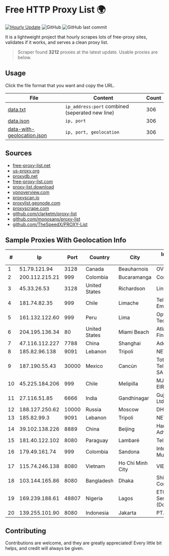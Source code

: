 
# Free HTTP Proxy List 🌍

[![Hourly Update](https://github.com/mertguvencli/http-proxy-list/actions/workflows/main.yml/badge.svg?branch=main)](https://github.com/mertguvencli/http-proxy-list/actions/workflows/main.yml)
![GitHub](https://img.shields.io/github/license/mertguvencli/http-proxy-list)
![GitHub last commit](https://img.shields.io/github/last-commit/mertguvencli/http-proxy-list)

It is a lightweight project that hourly scrapes lots of free-proxy sites, validates if it works, and serves a clean proxy list.


> Scraper found **3212** proxies at the latest update. Usable proxies are below.

## Usage

Click the file format that you want and copy the URL.


|File|Content|Count|
|----|-------|-----|
|[data.txt](https://raw.githubusercontent.com/mertguvencli/http-proxy-list/main/proxy-list/data.txt)|`ip_address:port` combined (seperated new line)|306|
|[data.json](https://raw.githubusercontent.com/mertguvencli/http-proxy-list/main/proxy-list/data.json)|`ip, port`|306|
|[data-with-geolocation.json](https://raw.githubusercontent.com/mertguvencli/http-proxy-list/main/proxy-list/data-with-geolocation.json)|`ip, port, geolocation`|306|

## Sources

* [free-proxy-list.net](https://free-proxy-list.net)
* [us-proxy.org](https://www.us-proxy.org)
* [proxydb.net](http://proxydb.net)
* [free-proxy-list.com](https://free-proxy-list.com/?page=&port=&type%5B%5D=http&type%5B%5D=https&up_time=0&search=Search)
* [proxy-list.download](https://www.proxy-list.download/HTTP)
* [vpnoverview.com](https://vpnoverview.com/privacy/anonymous-browsing/free-proxy-servers)
* [proxyscan.io](https://www.proxyscan.io)
* [proxylist.geonode.com](https://proxylist.geonode.com/api/proxy-list?limit=300&page=1&sort_by=lastChecked&sort_type=desc&protocols=http,https)
* [proxyscrape.com](https://api.proxyscrape.com/v2/?request=displayproxies&protocol=http&timeout=10000&country=all&ssl=all&anonymity=all)
* [github.com/clarketm/proxy-list](https://raw.githubusercontent.com/clarketm/proxy-list/master/proxy-list-raw.txt)
* [github.com/monosans/proxy-list](https://raw.githubusercontent.com/monosans/proxy-list/main/proxies/http.txt)
* [github.com/TheSpeedX/PROXY-List](https://raw.githubusercontent.com/TheSpeedX/PROXY-List/master/http.txt)


## Sample Proxies With Geolocation Info

|#|Ip|Port|Country|City|Internet Service Provider|
|-|--|----|-------|----|-------------------------|
|1|51.79.121.94|3128|Canada|Beauharnois|OVH SAS|
|2|200.112.215.21|999|Colombia|Bucaramanga|Consulnetwork Ltda|
|3|45.33.26.53|3128|United States|Richardson|Linode, LLC|
|4|181.74.82.35|999|Chile|Limache|Telmex Servicios Empresariales S.A.|
|5|161.132.122.60|999|Peru|Lima|Optical Technologies S.A.C.|
|6|204.195.136.34|80|United States|Miami Beach|Atlantic Broadband Finance, LLC|
|7|47.116.112.227|7788|China|Shanghai|Addresses CNNIC|
|8|185.82.96.138|9091|Lebanon|Tripoli|NET 360 S.A.R.L|
|9|187.190.55.43|30000|Mexico|Cancún|Total Play Telecomunicaciones SA De CV|
|10|45.225.184.206|999|Chile|Melipilla|MJL NETWORK EIRL|
|11|27.116.51.85|6666|India|Gandhinagar|Gujarat Telelik Pvt Ltd|
|12|188.127.250.62|10000|Russia|Moscow|DHUB|
|13|185.82.99.3|9091|Lebanon|Tripoli|NET 360 S.A.R.L|
|14|39.102.138.226|8889|China|Beijing|Hangzhou Alibaba Advertising Co|
|15|181.40.122.102|8080|Paraguay|Lambaré|Telecel S.A.|
|16|179.49.161.74|999|Colombia|Sandona|Integra Multisolutions|
|17|115.74.246.138|8080|Vietnam|Ho Chi Minh City|VIETELxdsl|
|18|103.144.165.86|8080|Bangladesh|Dhaka|Shine Communication|
|19|169.239.188.61|48807|Nigeria|Lagos|ETG Integrated Services Ltd. (Dolphin Telecom)|
|20|139.255.101.90|8080|Indonesia|Jakarta|PT. LINKNET|



## Contributing

Contributions are welcome, and they are greatly appreciated! Every
little bit helps, and credit will always be given.

